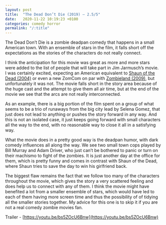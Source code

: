 ```yaml
---
layout: post
title:  "The Dead Don’t Die (2019) – 2.5/5"
date:   2020-11-22 10:19:23 +0100
categories: comedy horror
permalink: "/:title"
---
```


The Dead Don’t Die is a zombie deadpan comedy that happens in a small American town. With an ensemble of stars in the film, it falls short off the expectations as the stories of the characters do not really connect.

I think the anticipation for this movie was great as more and more stars were added to the list of people that will take part in Jim Jarmusch’s movie. I was certainly excited, expecting an American equivalent to [Shaun of the Dead (2004)](https://youtu.be/LIfcaZ4pC-4) or even a new ZomCom on par with [Zombieland (2009)](https://youtu.be/8m9EVP8X7N8), but unfortunately it was not. The movie falls short in the story area because of the huge cast and the attempt to give them all air time, but at the end of the movie we see that the arcs are not really interconnected.

As an example, there is a big portion of the film spent on a group of what seems to be a trio of runaways from the big city lead by Selena Gomez, that just does not lead to anything or pushes the story forward in any way. And this is not an isolated case, it just keeps going forward with small characters all the way to the end, with no reasonable way to close it all in a satisfying way.

What the movie does in a pretty good way is the deadpan humor, with dark comedy influences all along the way. We see two small town cops played by Bill Murray and Adam Driver, who just can’t be bothered to panic or turn on their machismo to fight of the zombies. It is just another day at the office for them, which is pretty funny and comes in contrast with Shaun of the Dead, where Shaun tries to save the day to win his girlfriend back.

The biggest flaw remains the fact that we follow too many of the characters throughout the movie, which gives the story a very scattered feeling and does help us to connect with any of them. I think the movie might have benefited a lot from a smaller ensemble of stars, which would have led to each of them having more screen time and thus the possibility of of tidying all the smaller stories together. My advice for this one is to skip it if you are not a real comedy zombie movies fan.

Trailer - [https://youtu.be/bs5ZOcU6Bnw](https://youtu.be/bs5ZOcU6Bnw)
